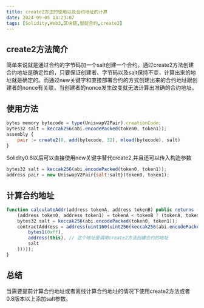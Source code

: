 ```yaml
---
title: create2方法的使用以及合约地址的计算
date: 2024-09-05 13:23:07
tags: [Solidity,Web3,区块链,智能合约,create2]
---
```


## create2方法简介
简单来说就是通过合约的字节码加一个salt创建一个合约。通过create2方法创建合约地址是确定性的，只要保证创建者、字节码以及salt保持不变，计算出来的地址就是确定的。而通过new关键字和直接部署合约的方式创建出来的合约地址跟创建者的nonce有关联，当创建者的nonce发生改变就无法计算出准确的合约地址。
## 使用方法
```js
bytes memory bytecode = type(UniswapV2Pair).creationCode;
bytes32 salt = keccak256(abi.encodePacked(token0, token1));
assembly {
    pair := create2(0, add(bytecode, 32), mload(bytecode), salt)
}
```
Solidity0.8以后可以直接使用new关键字替代create2,并且还可以传入构造参数

```js
bytes32 salt = keccak256(abi.encodePacked(token0, token1));
address pair = new UniswapV2Pair{salt:salt}(token0, token1);
```
## 计算合约地址
```js
function calculateAddr(address tokenA, address tokenB) public returns (address contractAddress) {
    (address token0, address token1) = tokenA < tokenB ? (tokenA, tokenB) : (tokenB, tokenA);
    bytes32 salt = keccak256(abi.encodePacked(token0, token1));
    contractAddress = address(uint160(uint256(keccak256(abi.encodePacked(
        bytes1(0xff),
        address(this), // 这个地址是调用create2方法创建合约的地址
        salt
    )))));
}
```
## 总结
当需要提前计算合约地址或者离线计算合约地址的情况下使用create2方法或者0.8版本以上添加salt参数。